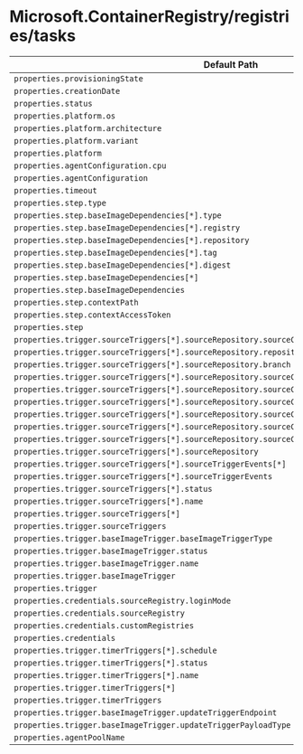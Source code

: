 # Microsoft.ContainerRegistry/registries/tasks

| Default Path | Alias |
|---|---|
| `properties.provisioningState` | `Microsoft.ContainerRegistry/registries/tasks/provisioningState` |
| `properties.creationDate` | `Microsoft.ContainerRegistry/registries/tasks/creationDate` |
| `properties.status` | `Microsoft.ContainerRegistry/registries/tasks/status` |
| `properties.platform.os` | `Microsoft.ContainerRegistry/registries/tasks/platform.os` |
| `properties.platform.architecture` | `Microsoft.ContainerRegistry/registries/tasks/platform.architecture` |
| `properties.platform.variant` | `Microsoft.ContainerRegistry/registries/tasks/platform.variant` |
| `properties.platform` | `Microsoft.ContainerRegistry/registries/tasks/platform` |
| `properties.agentConfiguration.cpu` | `Microsoft.ContainerRegistry/registries/tasks/agentConfiguration.cpu` |
| `properties.agentConfiguration` | `Microsoft.ContainerRegistry/registries/tasks/agentConfiguration` |
| `properties.timeout` | `Microsoft.ContainerRegistry/registries/tasks/timeout` |
| `properties.step.type` | `Microsoft.ContainerRegistry/registries/tasks/step.type` |
| `properties.step.baseImageDependencies[*].type` | `Microsoft.ContainerRegistry/registries/tasks/step.baseImageDependencies[*].type` |
| `properties.step.baseImageDependencies[*].registry` | `Microsoft.ContainerRegistry/registries/tasks/step.baseImageDependencies[*].registry` |
| `properties.step.baseImageDependencies[*].repository` | `Microsoft.ContainerRegistry/registries/tasks/step.baseImageDependencies[*].repository` |
| `properties.step.baseImageDependencies[*].tag` | `Microsoft.ContainerRegistry/registries/tasks/step.baseImageDependencies[*].tag` |
| `properties.step.baseImageDependencies[*].digest` | `Microsoft.ContainerRegistry/registries/tasks/step.baseImageDependencies[*].digest` |
| `properties.step.baseImageDependencies[*]` | `Microsoft.ContainerRegistry/registries/tasks/step.baseImageDependencies[*]` |
| `properties.step.baseImageDependencies` | `Microsoft.ContainerRegistry/registries/tasks/step.baseImageDependencies` |
| `properties.step.contextPath` | `Microsoft.ContainerRegistry/registries/tasks/step.contextPath` |
| `properties.step.contextAccessToken` | `Microsoft.ContainerRegistry/registries/tasks/step.contextAccessToken` |
| `properties.step` | `Microsoft.ContainerRegistry/registries/tasks/step` |
| `properties.trigger.sourceTriggers[*].sourceRepository.sourceControlType` | `Microsoft.ContainerRegistry/registries/tasks/trigger.sourceTriggers[*].sourceRepository.sourceControlType` |
| `properties.trigger.sourceTriggers[*].sourceRepository.repositoryUrl` | `Microsoft.ContainerRegistry/registries/tasks/trigger.sourceTriggers[*].sourceRepository.repositoryUrl` |
| `properties.trigger.sourceTriggers[*].sourceRepository.branch` | `Microsoft.ContainerRegistry/registries/tasks/trigger.sourceTriggers[*].sourceRepository.branch` |
| `properties.trigger.sourceTriggers[*].sourceRepository.sourceControlAuthProperties.tokenType` | `Microsoft.ContainerRegistry/registries/tasks/trigger.sourceTriggers[*].sourceRepository.sourceControlAuthProperties.tokenType` |
| `properties.trigger.sourceTriggers[*].sourceRepository.sourceControlAuthProperties.token` | `Microsoft.ContainerRegistry/registries/tasks/trigger.sourceTriggers[*].sourceRepository.sourceControlAuthProperties.token` |
| `properties.trigger.sourceTriggers[*].sourceRepository.sourceControlAuthProperties.refreshToken` | `Microsoft.ContainerRegistry/registries/tasks/trigger.sourceTriggers[*].sourceRepository.sourceControlAuthProperties.refreshToken` |
| `properties.trigger.sourceTriggers[*].sourceRepository.sourceControlAuthProperties.scope` | `Microsoft.ContainerRegistry/registries/tasks/trigger.sourceTriggers[*].sourceRepository.sourceControlAuthProperties.scope` |
| `properties.trigger.sourceTriggers[*].sourceRepository.sourceControlAuthProperties.expiresIn` | `Microsoft.ContainerRegistry/registries/tasks/trigger.sourceTriggers[*].sourceRepository.sourceControlAuthProperties.expiresIn` |
| `properties.trigger.sourceTriggers[*].sourceRepository.sourceControlAuthProperties` | `Microsoft.ContainerRegistry/registries/tasks/trigger.sourceTriggers[*].sourceRepository.sourceControlAuthProperties` |
| `properties.trigger.sourceTriggers[*].sourceRepository` | `Microsoft.ContainerRegistry/registries/tasks/trigger.sourceTriggers[*].sourceRepository` |
| `properties.trigger.sourceTriggers[*].sourceTriggerEvents[*]` | `Microsoft.ContainerRegistry/registries/tasks/trigger.sourceTriggers[*].sourceTriggerEvents[*]` |
| `properties.trigger.sourceTriggers[*].sourceTriggerEvents` | `Microsoft.ContainerRegistry/registries/tasks/trigger.sourceTriggers[*].sourceTriggerEvents` |
| `properties.trigger.sourceTriggers[*].status` | `Microsoft.ContainerRegistry/registries/tasks/trigger.sourceTriggers[*].status` |
| `properties.trigger.sourceTriggers[*].name` | `Microsoft.ContainerRegistry/registries/tasks/trigger.sourceTriggers[*].name` |
| `properties.trigger.sourceTriggers[*]` | `Microsoft.ContainerRegistry/registries/tasks/trigger.sourceTriggers[*]` |
| `properties.trigger.sourceTriggers` | `Microsoft.ContainerRegistry/registries/tasks/trigger.sourceTriggers` |
| `properties.trigger.baseImageTrigger.baseImageTriggerType` | `Microsoft.ContainerRegistry/registries/tasks/trigger.baseImageTrigger.baseImageTriggerType` |
| `properties.trigger.baseImageTrigger.status` | `Microsoft.ContainerRegistry/registries/tasks/trigger.baseImageTrigger.status` |
| `properties.trigger.baseImageTrigger.name` | `Microsoft.ContainerRegistry/registries/tasks/trigger.baseImageTrigger.name` |
| `properties.trigger.baseImageTrigger` | `Microsoft.ContainerRegistry/registries/tasks/trigger.baseImageTrigger` |
| `properties.trigger` | `Microsoft.ContainerRegistry/registries/tasks/trigger` |
| `properties.credentials.sourceRegistry.loginMode` | `Microsoft.ContainerRegistry/registries/tasks/credentials.sourceRegistry.loginMode` |
| `properties.credentials.sourceRegistry` | `Microsoft.ContainerRegistry/registries/tasks/credentials.sourceRegistry` |
| `properties.credentials.customRegistries` | `Microsoft.ContainerRegistry/registries/tasks/credentials.customRegistries` |
| `properties.credentials` | `Microsoft.ContainerRegistry/registries/tasks/credentials` |
| `properties.trigger.timerTriggers[*].schedule` | `Microsoft.ContainerRegistry/registries/tasks/trigger.timerTriggers[*].schedule` |
| `properties.trigger.timerTriggers[*].status` | `Microsoft.ContainerRegistry/registries/tasks/trigger.timerTriggers[*].status` |
| `properties.trigger.timerTriggers[*].name` | `Microsoft.ContainerRegistry/registries/tasks/trigger.timerTriggers[*].name` |
| `properties.trigger.timerTriggers[*]` | `Microsoft.ContainerRegistry/registries/tasks/trigger.timerTriggers[*]` |
| `properties.trigger.timerTriggers` | `Microsoft.ContainerRegistry/registries/tasks/trigger.timerTriggers` |
| `properties.trigger.baseImageTrigger.updateTriggerEndpoint` | `Microsoft.ContainerRegistry/registries/tasks/trigger.baseImageTrigger.updateTriggerEndpoint` |
| `properties.trigger.baseImageTrigger.updateTriggerPayloadType` | `Microsoft.ContainerRegistry/registries/tasks/trigger.baseImageTrigger.updateTriggerPayloadType` |
| `properties.agentPoolName` | `Microsoft.ContainerRegistry/registries/tasks/agentPoolName` |

